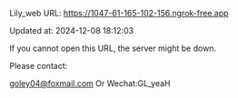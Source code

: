 Lily_web URL: https://1047-61-165-102-156.ngrok-free.app

Updated at: 2024-12-08 18:12:03

If you cannot open this URL, the server might be down.

Please contact: 

goley04@foxmail.com Or Wechat:GL_yeaH